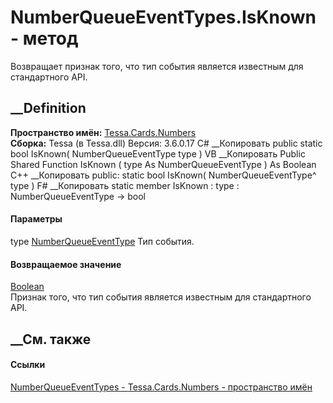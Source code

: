 # NumberQueueEventTypes.IsKnown - метод
Возвращает признак того, что тип события является известным для стандартного
API.
## __Definition
 **Пространство имён:** [Tessa.Cards.Numbers](N_Tessa_Cards_Numbers.htm)  
 **Сборка:** Tessa (в Tessa.dll) Версия: 3.6.0.17
C# __Копировать
     public static bool IsKnown(
    	NumberQueueEventType type
    )
VB __Копировать
     Public Shared Function IsKnown ( 
    	type As NumberQueueEventType
    ) As Boolean
C++ __Копировать
     public:
    static bool IsKnown(
    	NumberQueueEventType^ type
    )
F# __Копировать
     static member IsKnown : 
            type : NumberQueueEventType -> bool 
#### Параметры
type [NumberQueueEventType](T_Tessa_Cards_Numbers_NumberQueueEventType.htm)
    Тип события.
#### Возвращаемое значение
[Boolean](https://learn.microsoft.com/dotnet/api/system.boolean)  
Признак того, что тип события является известным для стандартного API.
##  __См. также
#### Ссылки
[NumberQueueEventTypes - ](T_Tessa_Cards_Numbers_NumberQueueEventTypes.htm)
[Tessa.Cards.Numbers - пространство имён](N_Tessa_Cards_Numbers.htm)
